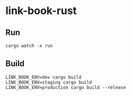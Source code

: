# link-book-rust
## Run
```
cargo watch -x run
```

## Build
```
LINK_BOOK_ENV=dev cargo build
LINK_BOOK_ENV=staging cargo build
LINK_BOOK_ENV=production cargo build --release
```